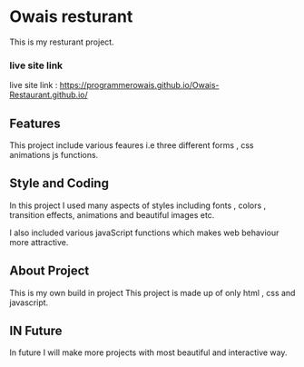 # Owais resturant
This is my resturant project.
### live site link
live site link : https://programmerowais.github.io/Owais-Restaurant.github.io/


## Features

This project include various feaures i.e three different forms , css animations js functions.


## Style and Coding

In this project I used many aspects of styles including fonts , colors , transition effects,
animations and beautiful images etc.

I also included various javaScript functions which makes web behaviour more attractive.


## About Project

This is my own build in project 
This project is made up of only html , css and javascript.


## IN Future

In future I will make more projects with most beautiful and interactive way.

